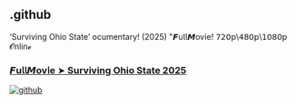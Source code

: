 ## .github

‘Surviving Ohio State’ ocumentary! (2025) "𝙁u𝗅𝗅𝙈ov𝗂e! 𝟩𝟤𝟢𝗉\𝟦𝟪𝟢𝗉\𝟣𝟢𝟪𝟢𝗉 𝓞nlin𝓮

### [𝙁u𝗅𝗅𝙈ov𝗂e ➤ Surviving Ohio State 2025](https://watching4khdmovies.blogspot.com/2025/06/surviving-ohio-state.html)

<a href="https://watching4khdmovies.blogspot.com/2025/06/surviving-ohio-state.html" rel="nofollow"><img src="https://image.tmdb.org/t/p/w1280/lIQzTlFigckFQpeqVqsKDFcc4uP.jpg" alt="github" data-canonical-src="https://image.tmdb.org/t/p/w1280/lIQzTlFigckFQpeqVqsKDFcc4uP.jpg" style="max-width: 100%;"></a>
